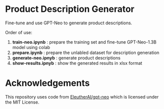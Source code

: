 # Product Description Generator

Fine-tune and use GPT-Neo to generate product descriptions.

Order of use:
1. **train-neo.ipynb** : prepare the training set and fine-tune GPT-Neo-1.3B model using colab
2. **prepare.ipynb** : prepare the unlabled dataset for description generation
3. **generate-neo.ipnyb** : generate product descriptions
4. **show-results.ipnyb** : show the generated results in xlsx format

# Acknowledgements
This repository uses code from [EleutherAI/gpt-neo](https://github.com/EleutherAI/gpt-neo) which is licensed under the MIT License.
